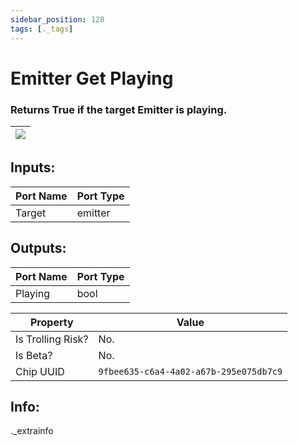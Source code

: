 ```yaml
---
sidebar_position: 128
tags: [._tags]
---
```


# Emitter Get Playing


### Returns True if the target Emitter is playing.

| ![](https://images-ext-2.discordapp.net/external/MPmIaQzlEPmgGWlgi-WxBBXt0Bjv_zWPkg1y1f_sy3s/https/www.recroomcircuits.com/image/circuit/absolute-value?width=206&height=108) |
|-----|

## Inputs:
| Port Name | Port Type |
|-----------|-----------|
| Target | emitter |

## Outputs:
| Port Name | Port Type |
|-----------|-----------|
| Playing | bool | 

| Property  | Value |
|-------------------|-----------|
| Is Trolling Risk? | No. |
| Is Beta? | No. |
| Chip UUID | `9fbee635-c6a4-4a02-a67b-295e075db7c9` |

## Info:
._extrainfo